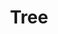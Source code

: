 ---
pid: CH879
title: Tree
location_transcription: 
zipcode: NJ08030
outside_phl: Gloucester City NJ
neighborhood: 
age: 
age_range: 
instagram: 
image_file_name: CH_879.jpg
proposal_transcription: 
topic: Unknown
topic_summary: '0'
type: Tree
keywords_other: 
credit: Katie Bradley
image_labels: 
twitter: 
facebook: 
permalink: "/monuments/ch879/"
layout: item-page
---